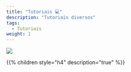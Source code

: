 ```yaml
---
title: "Tutoriais 💻"
description: "Tutoriais diversos"
tags:
  - Tutoriais
weight: 1
---
```


![](/images/undraw_teaching_f1cm.svg?width=400)

{{% children style="h4" description="true" %}}
